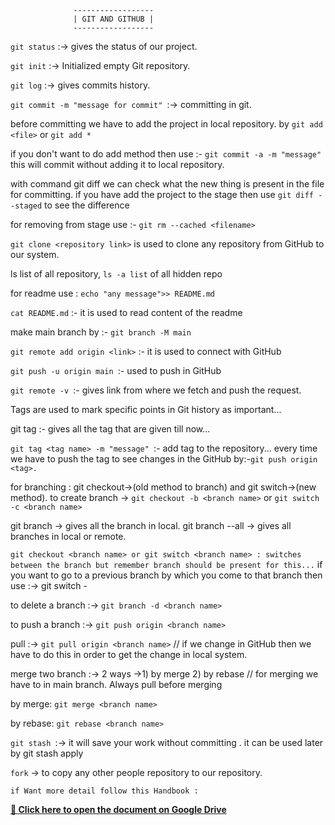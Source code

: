 ```
              ------------------
              | GIT AND GITHUB |
              ------------------
```
```git status``` :-> gives the status of our project.

```git init``` :-> Initialized empty Git repository.

```git log``` :-> gives commits history.

```git commit -m "message for commit" ```:-> committing in git.

before committing we have to add the project in local repository. by ```git add <file>``` or ```git add *```

if you don't want to do add method then use :- ```git commit -a -m "message"``` this will commit without adding it to local repository.

with command git diff we can check what the new thing is present in the file for committing. if you have add the project to the stage then use ```git diff --staged``` to see the difference

for removing from stage use :- ```git rm --cached <filename> ```

```git clone <repository link>``` is used to clone any repository from GitHub to our system.

ls list of all repository, ```ls -a list``` of all hidden repo

for readme use : ```echo "any message">> README.md```

```cat README.md``` :- it is used to read content of the readme

make main branch by :- ```git branch -M main```

```git remote add origin <link>``` :- it is used to connect with GitHub

```git push -u origin main ```:- used to push in GitHub

```git remote -v ```:- gives link from where we fetch and push the request.

Tags are used to mark specific points in Git history as important...

git tag :- gives all the tag that are given till now...

```git tag <tag name> -m "message" ```:- add tag to the repository...
every time we have to push the tag to see changes in the GitHub by:-```git push origin <tag>.```

for branching : git checkout->(old method to branch) and git switch->(new method).
to create branch -> ```git checkout -b <branch name>``` or ```git switch -c <branch name>```

git branch -> gives all the branch in local.
git branch --all -> gives all branches in local or remote.

```git checkout <branch name> or git switch <branch name> : switches between the branch but remember branch should be present for this...```
if you want to go to a previous branch by which you come to that branch then use :-> git switch - 

to delete a branch :-> ```git branch -d <branch name>```

to push a branch :-> ```git push origin <branch name>```

pull :-> ```git pull origin <branch name>``` // if we change in GitHub then we have to do this in order to get the change in local system.

merge two branch :-> 2 ways 
		->1) by merge 
 		2) by rebase  // for merging we have to in main branch. Always pull before merging

by merge:
	```git merge <branch name>```

by rebase:
	```git rebase <branch name>```

```git stash ```:-> it will save your work without committing . it can be used later by git stash apply

```fork``` -> to copy any other people repository to our repository.


```
if Want more detail follow this Handbook :
```
**[📎 Click here to open the document on Google Drive](https://drive.google.com/file/d/198s-hN3XplYIH8BpzuX2AjOmzG-htwQG/view?usp=drive_link)**
